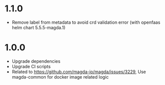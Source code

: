 # 1.1.0

-   Remove label from metadata to avoid crd validation error (with openfaas helm chart 5.5.5-magda.1)

# 1.0.0

-   Upgrade dependencies
-   Upgrade CI scripts
-   Related to https://github.com/magda-io/magda/issues/3229, Use magda-common for docker image related logic
